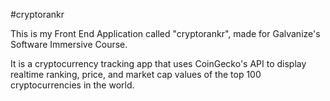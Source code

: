 #cryptorankr

This is my Front End Application called "cryptorankr", made for Galvanize's Software Immersive Course.

It is a cryptocurrency tracking app that uses CoinGecko's API to display realtime ranking, price, and market cap values of the top 100 cryptocurrencies in the world. 

